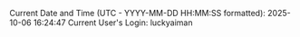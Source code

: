 Current Date and Time (UTC - YYYY-MM-DD HH:MM:SS formatted): 2025-10-06 16:24:47
Current User's Login: luckyaiman

